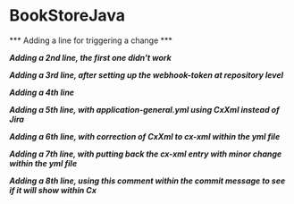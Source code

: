 # BookStoreJava
*** Adding a line for triggering a change ***

***Adding a 2nd line, the first one didn't work***

***Adding a 3rd line, after setting up the webhook-token at repository level***

***Adding a 4th line***

***Adding a 5th line, with application-general.yml using CxXml instead of Jira***

***Adding a 6th line, with correction of CxXml to cx-xml within the yml file***

***Adding a 7th line, with putting back the cx-xml entry with minor change within the yml file***

***Adding a 8th line, using this comment within the commit message to see if it will show within Cx***
